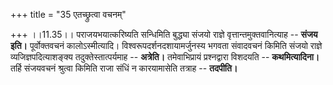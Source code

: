 +++
title = "35 एतच्छ्रुत्वा वचनम्"

+++
।।11.35।। पराजयभयात्करिष्यति सन्धिमिति बुद्ध्या संजयो राज्ञे
वृत्तान्तमुक्तवानित्याह -- **संजय इति।** पूर्वोक्तवचनं कालोऽस्मीत्यादि।
विश्वरूपदर्शनदशायामर्जुनस्य भगवता संवादवचनं किमिति संजयो राज्ञे
व्यजिज्ञपदित्याशङ्क्य तदुक्तेस्तात्पर्यमाह -- **अत्रेति।** तमेवाभिप्रायं
प्रश्नद्वारा विशदयति -- **कथमित्यादिना।** तर्हि संजयवचनं श्रुत्वा किमिति
राजा संधिं न कारयामासेति तत्राह -- **तदपीति।**
